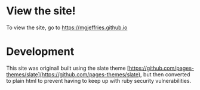 # View the site!
To view the site, go to https://mgjeffries.github.io

# Development
This site was originall built using the slate theme [https://github.com/pages-themes/slate](https://github.com/pages-themes/slate), but then converted to plain html to prevent having to keep up with ruby security vulnerabilities.